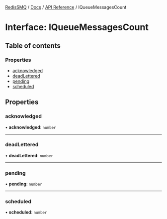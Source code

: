 [RedisSMQ](../../../README.md) / [Docs](../../README.md) / [API Reference](../README.md) / IQueueMessagesCount

# Interface: IQueueMessagesCount

## Table of contents

### Properties

- [acknowledged](IQueueMessagesCount.md#acknowledged)
- [deadLettered](IQueueMessagesCount.md#deadlettered)
- [pending](IQueueMessagesCount.md#pending)
- [scheduled](IQueueMessagesCount.md#scheduled)

## Properties

### acknowledged

• **acknowledged**: `number`

___

### deadLettered

• **deadLettered**: `number`

___

### pending

• **pending**: `number`

___

### scheduled

• **scheduled**: `number`
